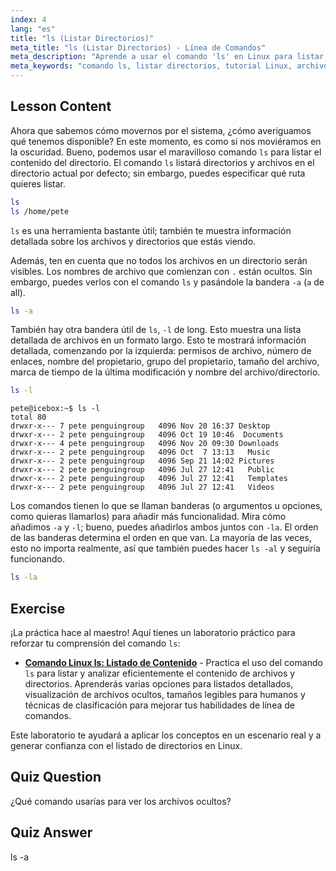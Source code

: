 ```yaml
---
index: 4
lang: "es"
title: "ls (Listar Directorios)"
meta_title: "ls (Listar Directorios) - Línea de Comandos"
meta_description: "Aprende a usar el comando 'ls' en Linux para listar el contenido de directorios, ver archivos ocultos y entender los detalles de los archivos. ¡Mejora tus habilidades de línea de comandos en Linux!"
meta_keywords: "comando ls, listar directorios, tutorial Linux, archivos ocultos, comandos Linux, Linux para principiantes, guía Linux"
---
```


## Lesson Content

Ahora que sabemos cómo movernos por el sistema, ¿cómo averiguamos qué tenemos disponible? En este momento, es como si nos moviéramos en la oscuridad. Bueno, podemos usar el maravilloso comando `ls` para listar el contenido del directorio. El comando `ls` listará directorios y archivos en el directorio actual por defecto; sin embargo, puedes especificar qué ruta quieres listar.

```bash
ls
ls /home/pete
```

`ls` es una herramienta bastante útil; también te muestra información detallada sobre los archivos y directorios que estás viendo.

Además, ten en cuenta que no todos los archivos en un directorio serán visibles. Los nombres de archivo que comienzan con `.` están ocultos. Sin embargo, puedes verlos con el comando `ls` y pasándole la bandera `-a` (`a` de all).

```bash
ls -a
```

También hay otra bandera útil de `ls`, `-l` de long. Esto muestra una lista detallada de archivos en un formato largo. Esto te mostrará información detallada, comenzando por la izquierda: permisos de archivo, número de enlaces, nombre del propietario, grupo del propietario, tamaño del archivo, marca de tiempo de la última modificación y nombre del archivo/directorio.

```bash
ls -l
```

```plaintext
pete@icebox:~$ ls -l
total 80
drwxr-x--- 7 pete penguingroup   4096 Nov 20 16:37 Desktop
drwxr-x--- 2 pete penguingroup   4096 Oct 19 10:46  Documents
drwxr-x--- 4 pete penguingroup   4096 Nov 20 09:30 Downloads
drwxr-x--- 2 pete penguingroup   4096 Oct  7 13:13   Music
drwxr-x--- 2 pete penguingroup   4096 Sep 21 14:02 Pictures
drwxr-x--- 2 pete penguingroup   4096 Jul 27 12:41   Public
drwxr-x--- 2 pete penguingroup   4096 Jul 27 12:41   Templates
drwxr-x--- 2 pete penguingroup   4096 Jul 27 12:41   Videos
```

Los comandos tienen lo que se llaman banderas (o argumentos u opciones, como quieras llamarlos) para añadir más funcionalidad. Mira cómo añadimos `-a` y `-l`; bueno, puedes añadirlos ambos juntos con `-la`. El orden de las banderas determina el orden en que van. La mayoría de las veces, esto no importa realmente, así que también puedes hacer `ls -al` y seguiría funcionando.

```bash
ls -la
```

## Exercise

¡La práctica hace al maestro! Aquí tienes un laboratorio práctico para reforzar tu comprensión del comando `ls`:

- **[Comando Linux ls: Listado de Contenido](https://labex.io/es/labs/linux-linux-ls-command-content-listing-219205)** - Practica el uso del comando `ls` para listar y analizar eficientemente el contenido de archivos y directorios. Aprenderás varias opciones para listados detallados, visualización de archivos ocultos, tamaños legibles para humanos y técnicas de clasificación para mejorar tus habilidades de línea de comandos.

Este laboratorio te ayudará a aplicar los conceptos en un escenario real y a generar confianza con el listado de directorios en Linux.

## Quiz Question

¿Qué comando usarías para ver los archivos ocultos?

## Quiz Answer

ls -a

